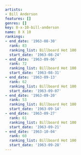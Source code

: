 ```yaml
---
artists:
- Bill Anderson
features: []
genres: []
key: 8-x-10-bill-anderson
name: 8 X 10
rankings:
- end_date: '1963-08-30'
  rank: 83
  ranking_list: Billboard Hot 100
  start_date: '1963-08-24'
- end_date: '1963-09-06'
  rank: 72
  ranking_list: Billboard Hot 100
  start_date: '1963-08-31'
- end_date: '1963-09-13'
  rank: 62
  ranking_list: Billboard Hot 100
  start_date: '1963-09-07'
- end_date: '1963-09-20'
  rank: 53
  ranking_list: Billboard Hot 100
  start_date: '1963-09-14'
- end_date: '1963-09-27'
  rank: 61
  ranking_list: Billboard Hot 100
  start_date: '1963-09-21'
- end_date: '1963-10-04'
  rank: 60
  ranking_list: Billboard Hot 100
  start_date: '1963-09-28'
---
```



